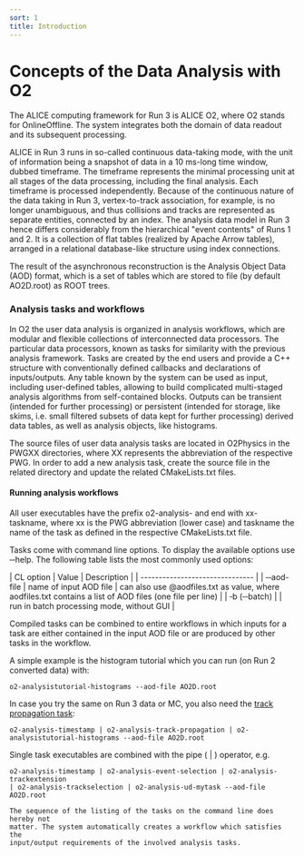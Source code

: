 ```yaml
---
sort: 1
title: Introduction
---
```


# Concepts of the Data Analysis with O2

The ALICE computing framework for Run 3 is ALICE O2, where O2 stands for
OnlineOffline. The system integrates both the domain of data readout and its
subsequent processing.

ALICE in Run 3 runs in so-called continuous data-taking mode, with the unit of
information being a snapshot of data in a 10 ms-long time window, dubbed
timeframe. The timeframe represents the minimal processing unit at all stages of
the data processing, including the final analysis. Each timeframe is processed
independently.  Because of the continuous nature of the data taking in Run 3,
vertex-to-track association, for example, is no longer unambiguous, and thus
collisions and tracks are represented as separate entities, connected by an
index. The analysis data model in Run 3 hence differs considerably from the
hierarchical "event contents" of Runs 1 and 2. It is a collection of flat tables
(realized by Apache Arrow tables), arranged in a relational database-like
structure using index connections.

The result of the asynchronous reconstruction is the Analysis Object Data (AOD)
format, which is a set of tables which are stored to file (by default AO2D.root) as ROOT trees.

### Analysis tasks and workflows

In O2 the user data analysis is organized in analysis workflows, which are
modular and flexible collections of interconnected data processors. The
particular data processors, known as tasks for similarity with the previous
analysis framework. Tasks are created by the end users and provide a C++
structure with conventionally defined callbacks and declarations of
inputs/outputs. Any table known by the system can be used as input, including
user-defined tables, allowing to build complicated multi-staged analysis
algorithms from self-contained blocks. Outputs can be transient (intended for
further processing) or persistent (intended for storage, like skims, i.e. small
filtered subsets of data kept for further processing) derived data tables, as
well as analysis objects, like histograms.

The source files of user data analysis tasks are located in O2Physics in the
PWGXX directories, where XX represents the abbreviation of the respective PWG.
In order to add a new analysis task, create the source file in the related
directory and update the related CMakeLists.txt files.

#### Running analysis workflows

All user executables have the prefix o2-analysis- and end with xx-taskname,
where xx is the PWG abbreviation (lower case) and taskname the name of the task
as defined in the respective CMakeLists.txt file. 

Tasks come with command line options. To display the available options use &#8208;&#8208;help. The following table lists the most commonly used options:

| CL option | Value | Description |
| ------------------------------- |
| &#8208;&#8208;aod-file | name of input AOD file | can also use @aodfiles.txt as value, where aodfiles.txt contains a list of AOD files (one file per line) |
| &#8208;b (&#8208;&#8208;batch) | | run in batch processing mode, without GUI |

Compiled tasks can be combined to entire workflows in which inputs for a task
are either contained in the input AOD file or are produced by other tasks in the
workflow.

A simple example is the histogram tutorial which you can run (on Run 2 converted data) with:
```
o2-analysistutorial-histograms --aod-file AO2D.root
```
In case you try the same on Run 3 data or MC, you also need the [track propagation task](../helperTasks/trackPropagation.md):
```
o2-analysis-timestamp | o2-analysis-track-propagation | o2-analysistutorial-histograms --aod-file AO2D.root
```


Single task executables are combined with the pipe ( &#124; ) operator, e.g.

```
o2-analysis-timestamp | o2-analysis-event-selection | o2-analysis-trackextension
| o2-analysis-trackselection | o2-analysis-ud-mytask --aod-file AO2D.root
```

```note
The sequence of the listing of the tasks on the command line does hereby not
matter. The system automatically creates a workflow which satisfies the
input/output requirements of the involved analysis tasks.
```
